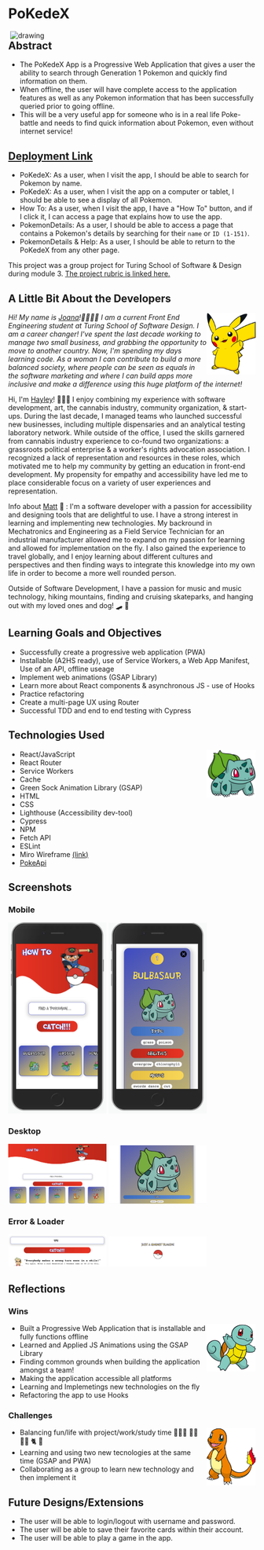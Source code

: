 # PoKedeX

<img src="https://i.imgur.com/iPvcyJv.png" alt="drawing" width="500" align="right"/>

## Abstract

* The PoKedeX App is a Progressive Web Application that gives a user the ability to search through Generation 1 Pokemon and quickly find information on them. 
* When offline, the user will have complete access to the application features as well as any Pokemon information that has been successfully queried prior to going offline.
* This will be a very useful app for someone who is in a real life Poke-battle and needs to find quick information about Pokemon, even without internet service!

## [Deployment Link](https://pokedex-git-main-matt-roden.vercel.app/)

- PoKedeX: As a user, when I visit the app, I should be able to search for Pokemon by name.
- PoKedeX: As a user, when I visit the app on a computer or tablet, I should be able to see a display of all Pokemon.
- How To: As a user, when I visit the app, I have a "How To" button, and if I click it, I can access a page that explains how to use the app.
- PokemonDetails: As a user, I should be able to access a page that contains a Pokemon's details by searching for their `name` or `ID (1-151)`. 
- PokemonDetails & Help: As a user, I should be able to return to the PoKedeX from any other page.

This project was a group project for Turing School of Software & Design during module 3. [The project rubric is linked here.](https://frontend.turing.edu/projects/module-3/stretch.html)


## A Little Bit About the Developers
<img src="https://raw.githubusercontent.com/PokeAPI/sprites/master/sprites/pokemon/other/dream-world/25.svg" alt="Pikachu" width="100" align="right"/>

*Hi! My name is [Joana](https://github.com/joanafbrito)!👩🏻‍💻🌴  I am a current Front End Engineering student at Turing School of Software Design. I am a career changer! I've  spent the last decade working to manage two small business, and grabbing the opportunity to move to another country.*
*Now, I'm spending my days learning code. As a woman I can contribute to build a more balanced society, where people can be seen as equals in the software marketing and where I can build apps more inclusive and make a difference using this huge platform of the internet!*

Hi, I'm [Hayley](https://github.com/hayleyw7)! 🐰🌻🐱  I enjoy combining my experience with software development, art, the cannabis industry, community organization, & start-ups. During the last decade, I managed teams who launched successful new businesses, including multiple dispensaries and an analytical testing laboratory network. While outside of the office, I used the skills garnered from cannabis industry experience to co-found two organizations: a grassroots political enterprise & a worker's rights advocation association. I recognized a lack of representation and resources in these roles, which motivated me to help my community by getting an education in front-end development. My propensity for empathy and accessibility have led me to place considerable focus on a variety of user experiences and representation.

Info about [Matt](https://github.com/Matt-Roden) 🎸  :  I'm a software developer with a passion for accessibility and designing tools that are delightful to use. I have a strong interest in learning and implementing new technologies. My backround in Mechatronics and Engineering as a Field Service Technician for an industrial manufacturer allowed me to expand on my passion for learning and allowed for implementation on the fly. I also gained the experience to travel globally,  and I enjoy learning about different cultures and perspectives and then finding ways to integrate this knowledge into my own life in order to become a more well rounded person.

Outside of Software Development, I have a passion for music and music technology, hiking mountains, finding and cruising skateparks, and hanging out with my loved ones and dog! 🛹 🦮

## Learning Goals and Objectives

- Successfully create a progressive web application (PWA)
- Installable (A2HS ready), use of Service Workers, a Web App Manifest, Use of an API, offline useage
- Implement web animations (GSAP Library)
- Learn more about React components & asynchronous JS - use of Hooks
- Practice refactoring
- Create a multi-page UX using Router
- Successful TDD and end to end testing with Cypress

## Technologies Used

<img src="https://raw.githubusercontent.com/PokeAPI/sprites/master/sprites/pokemon/other/dream-world/1.svg" alt="Pikachu" width="100" align="right"/>

- React/JavaScript
- React Router
- Service Workers
- Cache
- Green Sock Animation Library (GSAP)
- HTML
- CSS
- Lighthouse (Accessibility dev-tool)
- Cypress
- NPM
- Fetch API
- ESLint
- Miro Wireframe [(link)](https://miro.com/app/board/o9J_lyZfIKA=/)
- [PokeApi](https://pokeapi.co/)

## Screenshots

### Mobile

<p>
  <img src="./public/Images/mobile-home.png" alt="mobile home page screenshot" width="200"/>
  <img src="./public/Images/mobile-pokemon.png" alt="mobile pokemon details screenshot" width="200"/>
</p>

### Desktop

<p>
  <img src="./public/Images/desktop-home.png" alt="desktop home page screenshot" width="200"/>
  <img src="./public/Images/desktop-pokemon.png" alt="desktop pokemon page screenshot" width="200"/>
</p>

### Error & Loader

<p>
  <img src="./public/Images/error.png" alt="error screenshot" width="200"/>
  <img src="./public/Images/loader.png" alt="loader screenshot" width="200"/>
</p>

## Reflections

### Wins

<img src="https://raw.githubusercontent.com/PokeAPI/sprites/master/sprites/pokemon/other/dream-world/7.svg" alt="Pikachu" width="100" align="right"/>

- Built a Progressive Web Application that is installable and fully functions offline
- Learned and Applied JS Animations using the GSAP Library
- Finding common grounds when building the application amongst a team!
- Making the application accessible all platforms
- Learning and Implemetings new technologies on the fly
- Refactoring the app to use Hooks

### Challenges

<img src="https://raw.githubusercontent.com/PokeAPI/sprites/master/sprites/pokemon/other/dream-world/4.svg" alt="Pikachu" width="100" align="right"/>

- Balancing fun/life with project/work/study time 👩🏻‍💻 💅🏻 💆🏻‍ 🐈 🎸
- Learning and using two new tecnologies at the same time (GSAP and PWA)
- Collaborating as a group to learn new technology and then implement it

## Future Designs/Extensions

- The user will be able to login/logout with username and password.
- The user will be able to save their favorite cards within their account.
- The user will be able to play a game in the app.
